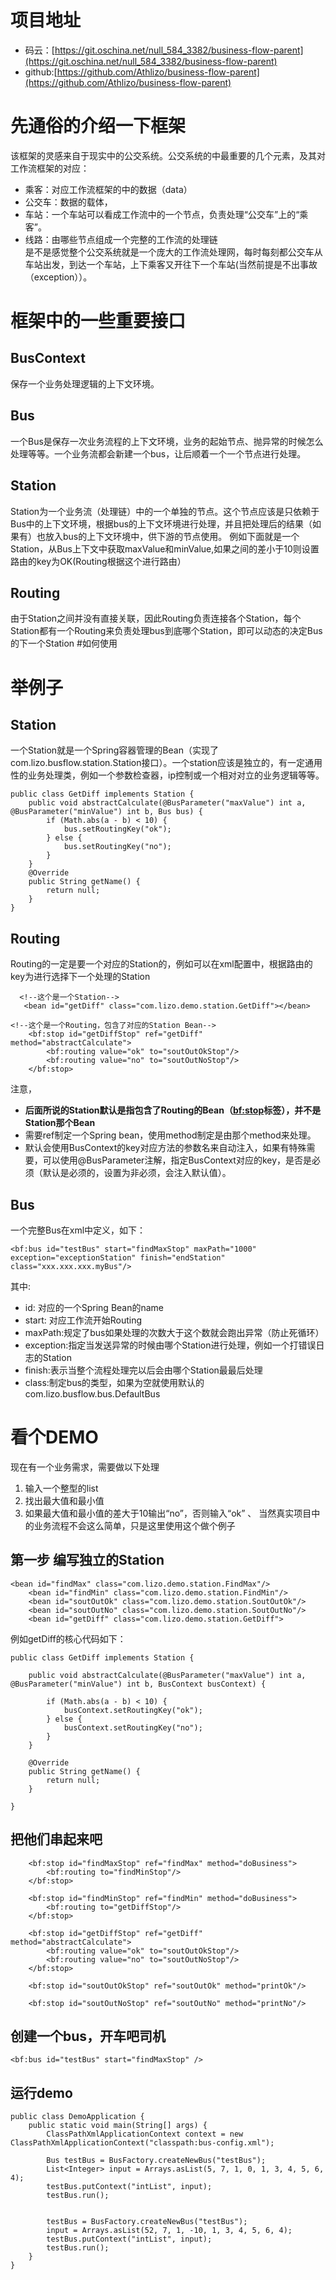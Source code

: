 # 项目地址
- 码云：[https://git.oschina.net/null_584_3382/business-flow-parent](https://git.oschina.net/null_584_3382/business-flow-parent)
- github:[https://github.com/Athlizo/business-flow-parent](https://github.com/Athlizo/business-flow-parent)   

# 先通俗的介绍一下框架
该框架的灵感来自于现实中的公交系统。公交系统的中最重要的几个元素，及其对工作流框架的对应：
- 乘客：对应工作流框架的中的数据（data）
- 公交车：数据的载体，
- 车站：一个车站可以看成工作流中的一个节点，负责处理“公交车”上的“乘客”。
- 线路：由哪些节点组成一个完整的工作流的处理链  
是不是感觉整个公交系统就是一个庞大的工作流处理网，每时每刻都公交车从车站出发，到达一个车站，上下乘客又开往下一个车站(当然前提是不出事故（exception））。  

# 框架中的一些重要接口
## BusContext
保存一个业务处理逻辑的上下文环境。
## Bus
一个Bus是保存一次业务流程的上下文环境，业务的起始节点、抛异常的时候怎么处理等等。一个业务流都会新建一个bus，让后顺着一个一个节点进行处理。
## Station
Station为一个业务流（处理链）中的一个单独的节点。这个节点应该是只依赖于Bus中的上下文环境，根据bus的上下文环境进行处理，并且把处理后的结果（如果有）也放入bus的上下文环境中，供下游的节点使用。
例如下面就是一个Station，从Bus上下文中获取maxValue和minValue,如果之间的差小于10则设置路由的key为OK(Routing根据这个进行路由）
## Routing
由于Station之间并没有直接关联，因此Routing负责连接各个Station，每个Station都有一个Routing来负责处理bus到底哪个Station，即可以动态的决定Bus的下一个Station
#如何使用
# 举例子
## Station
一个Station就是一个Spring容器管理的Bean（实现了com.lizo.busflow.station.Station接口）。一个station应该是独立的，有一定通用性的业务处理类，例如一个参数检查器，ip控制或一个相对对立的业务逻辑等等。
```
public class GetDiff implements Station {
    public void abstractCalculate(@BusParameter("maxValue") int a, @BusParameter("minValue") int b, Bus bus) {
        if (Math.abs(a - b) < 10) {
            bus.setRoutingKey("ok");
        } else {
            bus.setRoutingKey("no");
        }
    }
    @Override
    public String getName() {
        return null;
    }
}
```


## Routing
Routing的一定是要一个对应的Station的，例如可以在xml配置中，根据路由的key为进行选择下一个处理的Station
```
  <!--这个是一个Station-->
   <bean id="getDiff" class="com.lizo.demo.station.GetDiff"></bean>

<!--这个是一个Routing，包含了对应的Station Bean-->
    <bf:stop id="getDiffStop" ref="getDiff" method="abstractCalculate">
        <bf:routing value="ok" to="soutOutOkStop"/>
        <bf:routing value="no" to="soutOutNoStop"/>
    </bf:stop>
```
注意，
- **后面所说的Station默认是指包含了Routing的Bean（<bf:stop>标签），并不是Station那个Bean**
- 需要ref制定一个Spring bean，使用method制定是由那个method来处理。
- 默认会使用BusContext的key对应方法的参数名来自动注入，如果有特殊需要，可以使用@BusParameter注解，指定BusContext对应的key，是否是必须（默认是必须的，设置为非必须，会注入默认值）。  



## Bus
一个完整Bus在xml中定义，如下：

```
<bf:bus id="testBus" start="findMaxStop" maxPath="1000"  exception="exceptionStation" finish="endStation" class="xxx.xxx.xxx.myBus"/>
```
其中: 
- id: 对应的一个Spring Bean的name
- start: 对应工作流开始Routing
- maxPath:规定了bus如果处理的次数大于这个数就会跑出异常（防止死循环）
- exception:指定当发送异常的时候由哪个Station进行处理，例如一个打错误日志的Station
- finish:表示当整个流程处理完以后会由哪个Station最最后处理
- class:制定bus的类型，如果为空就使用默认的com.lizo.busflow.bus.DefaultBus    

# 看个DEMO
现在有一个业务需求，需要做以下处理
1. 输入一个整型的list
2. 找出最大值和最小值
3. 如果最大值和最小值的差大于10输出“no”，否则输入“ok”  、
当然真实项目中的业务流程不会这么简单，只是这里使用这个做个例子

## 第一步 编写独立的Station
```
<bean id="findMax" class="com.lizo.demo.station.FindMax"/>
    <bean id="findMin" class="com.lizo.demo.station.FindMin"/>
    <bean id="soutOutOk" class="com.lizo.demo.station.SoutOutOk"/>
    <bean id="soutOutNo" class="com.lizo.demo.station.SoutOutNo"/>
    <bean id="getDiff" class="com.lizo.demo.station.GetDiff">
```
例如getDiff的核心代码如下：
```
public class GetDiff implements Station {

    public void abstractCalculate(@BusParameter("maxValue") int a, @BusParameter("minValue") int b, BusContext busContext) {

        if (Math.abs(a - b) < 10) {
            busContext.setRoutingKey("ok");
        } else {
            busContext.setRoutingKey("no");
        }
    }

    @Override
    public String getName() {
        return null;
    }

}
```
## 把他们串起来吧
```
    <bf:stop id="findMaxStop" ref="findMax" method="doBusiness">
        <bf:routing to="findMinStop"/>
    </bf:stop>

    <bf:stop id="findMinStop" ref="findMin" method="doBusiness">
        <bf:routing to="getDiffStop"/>
    </bf:stop>

    <bf:stop id="getDiffStop" ref="getDiff" method="abstractCalculate">
        <bf:routing value="ok" to="soutOutOkStop"/>
        <bf:routing value="no" to="soutOutNoStop"/>
    </bf:stop>

    <bf:stop id="soutOutOkStop" ref="soutOutOk" method="printOk"/>

    <bf:stop id="soutOutNoStop" ref="soutOutNo" method="printNo"/>
```
## 创建一个bus，开车吧司机
```
<bf:bus id="testBus" start="findMaxStop" />
```
## 运行demo
```
public class DemoApplication {
    public static void main(String[] args) {
        ClassPathXmlApplicationContext context = new ClassPathXmlApplicationContext("classpath:bus-config.xml");

        Bus testBus = BusFactory.createNewBus("testBus");
        List<Integer> input = Arrays.asList(5, 7, 1, 0, 1, 3, 4, 5, 6, 4);
        testBus.putContext("intList", input);
        testBus.run();


        testBus = BusFactory.createNewBus("testBus");
        input = Arrays.asList(52, 7, 1, -10, 1, 3, 4, 5, 6, 4);
        testBus.putContext("intList", input);
        testBus.run();
    }
}
```